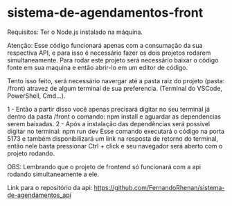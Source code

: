 # sistema-de-agendamentos-front

Requisitos: Ter o Node.js instalado na máquina.

Atenção:
Esse código funcionará apenas com a consumação da sua respectiva API, e para isso é necessário fazer os dois projetos rodarem simultaneamente.
Para rodar este projeto será necessário baixar o código fonte em sua maquina e então abrir-lo em um editor de código.

Tento isso feito, será necessário navergar até a pasta raiz do projeto (pasta: /front) atravez de algum terminal de sua preferencia. (Terminal do VSCode, PowerShell, Cmd...).

1 - Então a partir disso você apenas precisará digitar no seu terminal já dentro da pasta /front o comando: npm install e aguardar as dependencias serem baixadas.
2 - Após a instalação das dependências será possivel digitar no terminal: npm run dev
Esse comando executará o código na porta 5173 e também disponibilizará um link na resposta de retorno do terminal, então nele basta pressionar Ctrl + click e seu navegador será aberto com o projeto rodando.

OBS: Lembrando que o projeto de frontend só funcionará com a api rodando simultaneamente a ele.

Link para o repositório da api: https://github.com/FernandoRhenan/sistema-de-agendamentos_api
